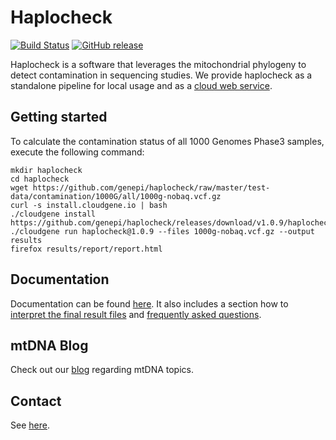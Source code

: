 # Haplocheck
[![Build Status](https://travis-ci.org/genepi/haplocheck.svg?branch=master)](https://travis-ci.org/genepi/haplocheck)
[![GitHub release](https://img.shields.io/github/release/genepi/haplocheck.svg)](https://GitHub.com/genepi/haplocheck/releases/)

Haplocheck is a software that leverages the mitochondrial phylogeny to detect contamination in sequencing studies. We provide haplocheck as a standalone pipeline for local usage and as a [cloud web service](https://mitoverse.i-med.ac.at). 

## Getting started
To calculate the contamination status of all 1000 Genomes Phase3 samples, execute the following command:

    mkdir haplocheck 
    cd haplocheck
    wget https://github.com/genepi/haplocheck/raw/master/test-data/contamination/1000G/all/1000g-nobaq.vcf.gz  
    curl -s install.cloudgene.io | bash 
    ./cloudgene install https://github.com/genepi/haplocheck/releases/download/v1.0.9/haplocheck.zip 
    ./cloudgene run haplocheck@1.0.9 --files 1000g-nobaq.vcf.gz --output results  
    firefox results/report/report.html

## Documentation
Documentation can be found [here](https://mitoverse.readthedocs.io/en/latest). It also includes a section how to [interpret the final result files](https://mitoverse.readthedocs.io/en/latest/interpret/) and [frequently asked questions](https://mitoverse.readthedocs.io/en/latest/faq).

## mtDNA Blog
Check out our [blog](http://haplogrep.uibk.ac.at/blog/) regarding mtDNA topics.

## Contact
See [here](https://mitoverse.readthedocs.io/en/latest/contact/).
